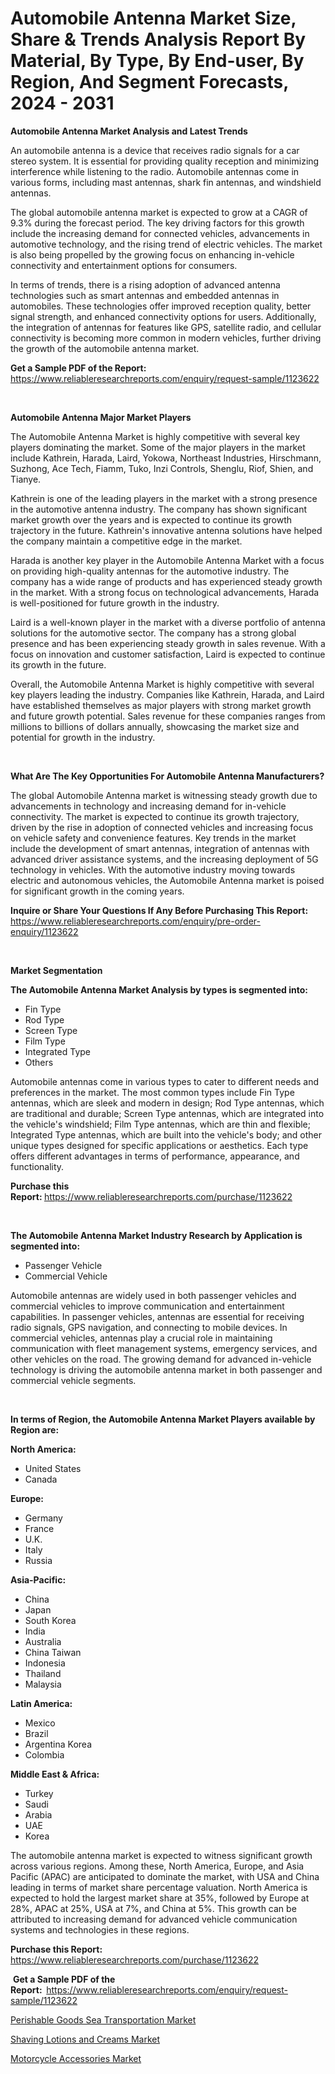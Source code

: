 <p><h1>Automobile Antenna Market Size, Share & Trends Analysis Report By Material, By Type, By End-user, By Region, And Segment Forecasts, 2024 - 2031</h1></p><p><strong>Automobile Antenna Market Analysis and Latest Trends</strong></p>
<p><p>An automobile antenna is a device that receives radio signals for a car stereo system. It is essential for providing quality reception and minimizing interference while listening to the radio. Automobile antennas come in various forms, including mast antennas, shark fin antennas, and windshield antennas.</p><p>The global automobile antenna market is expected to grow at a CAGR of 9.3% during the forecast period. The key driving factors for this growth include the increasing demand for connected vehicles, advancements in automotive technology, and the rising trend of electric vehicles. The market is also being propelled by the growing focus on enhancing in-vehicle connectivity and entertainment options for consumers.</p><p>In terms of trends, there is a rising adoption of advanced antenna technologies such as smart antennas and embedded antennas in automobiles. These technologies offer improved reception quality, better signal strength, and enhanced connectivity options for users. Additionally, the integration of antennas for features like GPS, satellite radio, and cellular connectivity is becoming more common in modern vehicles, further driving the growth of the automobile antenna market.</p></p>
<p><strong>Get a Sample PDF of the Report:&nbsp;</strong> <a href="https://www.reliableresearchreports.com/enquiry/request-sample/1123622">https://www.reliableresearchreports.com/enquiry/request-sample/1123622</a></p>
<p>&nbsp;</p>
<p><strong>Automobile Antenna Major Market Players</strong></p>
<p><p>The Automobile Antenna Market is highly competitive with several key players dominating the market. Some of the major players in the market include Kathrein, Harada, Laird, Yokowa, Northeast Industries, Hirschmann, Suzhong, Ace Tech, Fiamm, Tuko, Inzi Controls, Shenglu, Riof, Shien, and Tianye.</p><p>Kathrein is one of the leading players in the market with a strong presence in the automotive antenna industry. The company has shown significant market growth over the years and is expected to continue its growth trajectory in the future. Kathrein's innovative antenna solutions have helped the company maintain a competitive edge in the market.</p><p>Harada is another key player in the Automobile Antenna Market with a focus on providing high-quality antennas for the automotive industry. The company has a wide range of products and has experienced steady growth in the market. With a strong focus on technological advancements, Harada is well-positioned for future growth in the industry.</p><p>Laird is a well-known player in the market with a diverse portfolio of antenna solutions for the automotive sector. The company has a strong global presence and has been experiencing steady growth in sales revenue. With a focus on innovation and customer satisfaction, Laird is expected to continue its growth in the future.</p><p>Overall, the Automobile Antenna Market is highly competitive with several key players leading the industry. Companies like Kathrein, Harada, and Laird have established themselves as major players with strong market growth and future growth potential. Sales revenue for these companies ranges from millions to billions of dollars annually, showcasing the market size and potential for growth in the industry.</p></p>
<p>&nbsp;</p>
<p><strong>What Are The Key Opportunities For Automobile Antenna Manufacturers?</strong></p>
<p><p>The global Automobile Antenna market is witnessing steady growth due to advancements in technology and increasing demand for in-vehicle connectivity. The market is expected to continue its growth trajectory, driven by the rise in adoption of connected vehicles and increasing focus on vehicle safety and convenience features. Key trends in the market include the development of smart antennas, integration of antennas with advanced driver assistance systems, and the increasing deployment of 5G technology in vehicles. With the automotive industry moving towards electric and autonomous vehicles, the Automobile Antenna market is poised for significant growth in the coming years.</p></p>
<p><strong>Inquire or Share Your Questions If Any Before Purchasing This Report:</strong> <a href="https://www.reliableresearchreports.com/enquiry/pre-order-enquiry/1123622">https://www.reliableresearchreports.com/enquiry/pre-order-enquiry/1123622</a></p>
<p>&nbsp;</p>
<p><strong>Market Segmentation</strong></p>
<p><strong>The Automobile Antenna Market Analysis by types is segmented into:</strong></p>
<p><ul><li>Fin Type</li><li>Rod Type</li><li>Screen Type</li><li>Film Type</li><li>Integrated Type</li><li>Others</li></ul></p>
<p><p>Automobile antennas come in various types to cater to different needs and preferences in the market. The most common types include Fin Type antennas, which are sleek and modern in design; Rod Type antennas, which are traditional and durable; Screen Type antennas, which are integrated into the vehicle's windshield; Film Type antennas, which are thin and flexible; Integrated Type antennas, which are built into the vehicle's body; and other unique types designed for specific applications or aesthetics. Each type offers different advantages in terms of performance, appearance, and functionality.</p></p>
<p><strong>Purchase this Report:&nbsp;</strong><a href="https://www.reliableresearchreports.com/purchase/1123622">https://www.reliableresearchreports.com/purchase/1123622</a></p>
<p>&nbsp;</p>
<p><strong>The Automobile Antenna Market Industry Research by Application is segmented into:</strong></p>
<p><ul><li>Passenger Vehicle</li><li>Commercial Vehicle</li></ul></p>
<p><p>Automobile antennas are widely used in both passenger vehicles and commercial vehicles to improve communication and entertainment capabilities. In passenger vehicles, antennas are essential for receiving radio signals, GPS navigation, and connecting to mobile devices. In commercial vehicles, antennas play a crucial role in maintaining communication with fleet management systems, emergency services, and other vehicles on the road. The growing demand for advanced in-vehicle technology is driving the automobile antenna market in both passenger and commercial vehicle segments.</p></p>
<p>&nbsp;</p>
<p><strong>In terms of Region, the Automobile Antenna Market Players available by Region are:</strong></p>
<p>
    <p> <strong> North America: </strong>
        <ul>
            <li>United States</li>
            <li>Canada</li>
        </ul>
        </p> 
    <p> <strong> Europe: </strong>
        <ul>
            <li>Germany</li>
            <li>France</li>
            <li>U.K.</li>
            <li>Italy</li>
            <li>Russia</li>
        </ul>
        </p> 
    <p> <strong> Asia-Pacific: </strong>
        <ul>
            <li>China</li>
            <li>Japan</li>
            <li>South Korea</li>
            <li>India</li>
            <li>Australia</li>
            <li>China Taiwan</li>
            <li>Indonesia</li>
            <li>Thailand</li>
            <li>Malaysia</li>
        </ul>
        </p> 
    <p> <strong> Latin America: </strong>
        <ul>
            <li>Mexico</li>
            <li>Brazil</li>
            <li>Argentina Korea</li>
            <li>Colombia</li>
        </ul>
        </p> 
    <p> <strong> Middle East & Africa: </strong>
        <ul>
            <li>Turkey</li>
            <li>Saudi</li>
            <li>Arabia</li>
            <li>UAE</li>
            <li>Korea</li>
        </ul>
    </p>
    </p>
<p><p>The automobile antenna market is expected to witness significant growth across various regions. Among these, North America, Europe, and Asia Pacific (APAC) are anticipated to dominate the market, with USA and China leading in terms of market share percentage valuation. North America is expected to hold the largest market share at 35%, followed by Europe at 28%, APAC at 25%, USA at 7%, and China at 5%. This growth can be attributed to increasing demand for advanced vehicle communication systems and technologies in these regions.</p></p>
<p><strong>Purchase this Report: </strong><a href="https://www.reliableresearchreports.com/purchase/1123622">https://www.reliableresearchreports.com/purchase/1123622</a></p>
<p>&nbsp;<strong>Get a Sample PDF of the Report:&nbsp;&nbsp;</strong><a href="https://www.reliableresearchreports.com/enquiry/request-sample/1123622">https://www.reliableresearchreports.com/enquiry/request-sample/1123622</a></p>
<p><strong></strong></p>
<p><p><a href="https://github.com/seekum/Market-Research-Report-List-1/blob/main/perishable-goods-sea-transportation-market.md">Perishable Goods Sea Transportation Market</a></p><p><a href="https://view.publitas.com/reportprime-1/shaving-lotions-and-creams-market-size-market-share-and-global-market-analysis-report-2023-2030/">Shaving Lotions and Creams Market</a></p><p><a href="https://github.com/nancykennedykellievqfqt2/Market-Research-Report-List-1/blob/main/motorcycle-accessories-market.md">Motorcycle Accessories Market</a></p></p>